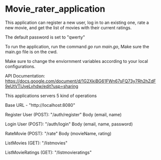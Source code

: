 # Movie_rater_application

This application can register a new user, log in to an existing one, rate a new movie, and get the list of movies with their current ratings.

The default password is set to "qwerty"

To run the application, run the command *go run main.go*, Make sure the main.go file is on the cwd.

Make sure to change the enviornment variables according to your local configurations.

API Documentation: https://docs.google.com/document/d/1G2XkiBG61FWn67sFQ73y7Rh2hZdF9eUtVTlJyeLvhdw/edit?usp=sharing

This applications servers 5 kind of operations

Base URL - "http://localhost:8080"

Register User (POST): "/auth/register" Body (email, name)

Login User (POST): "/auth/login" Body (email, name, password)

RateMovie (POST): "/rate" Body (movieName, rating)

ListMovies (GET): "/listmovies" 

ListMovieRatings (GET): "/listmovieratings" 
